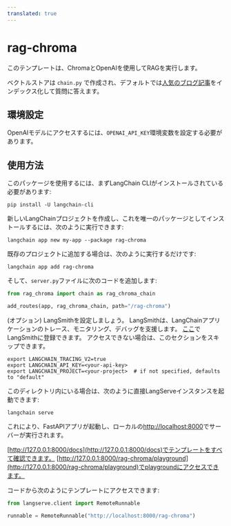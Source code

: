 ```yaml
---
translated: true
---
```


# rag-chroma

このテンプレートは、ChromaとOpenAIを使用してRAGを実行します。

ベクトルストアは `chain.py` で作成され、デフォルトでは[人気のブログ記事](https://lilianweng.github.io/posts/2023-06-23-agent/)をインデックス化して質問に答えます。

## 環境設定

OpenAIモデルにアクセスするには、`OPENAI_API_KEY`環境変数を設定する必要があります。

## 使用方法

このパッケージを使用するには、まずLangChain CLIがインストールされている必要があります:

```shell
pip install -U langchain-cli
```

新しいLangChainプロジェクトを作成し、これを唯一のパッケージとしてインストールするには、次のように実行できます:

```shell
langchain app new my-app --package rag-chroma
```

既存のプロジェクトに追加する場合は、次のように実行するだけです:

```shell
langchain app add rag-chroma
```

そして、`server.py`ファイルに次のコードを追加します:

```python
from rag_chroma import chain as rag_chroma_chain

add_routes(app, rag_chroma_chain, path="/rag-chroma")
```

(オプション) LangSmithを設定しましょう。
LangSmithは、LangChainアプリケーションのトレース、モニタリング、デバッグを支援します。
[ここ](https://smith.langchain.com/)でLangSmithに登録できます。
アクセスできない場合は、このセクションをスキップできます。

```shell
export LANGCHAIN_TRACING_V2=true
export LANGCHAIN_API_KEY=<your-api-key>
export LANGCHAIN_PROJECT=<your-project>  # if not specified, defaults to "default"
```

このディレクトリ内にいる場合は、次のように直接LangServeインスタンスを起動できます:

```shell
langchain serve
```

これにより、FastAPIアプリが起動し、ローカルの[http://localhost:8000](http://localhost:8000)でサーバーが実行されます。

[http://127.0.0.1:8000/docs](http://127.0.0.1:8000/docs)でテンプレートをすべて確認できます。
[http://127.0.0.1:8000/rag-chroma/playground](http://127.0.0.1:8000/rag-chroma/playground)でplaygroundにアクセスできます。

コードから次のようにテンプレートにアクセスできます:

```python
from langserve.client import RemoteRunnable

runnable = RemoteRunnable("http://localhost:8000/rag-chroma")
```
